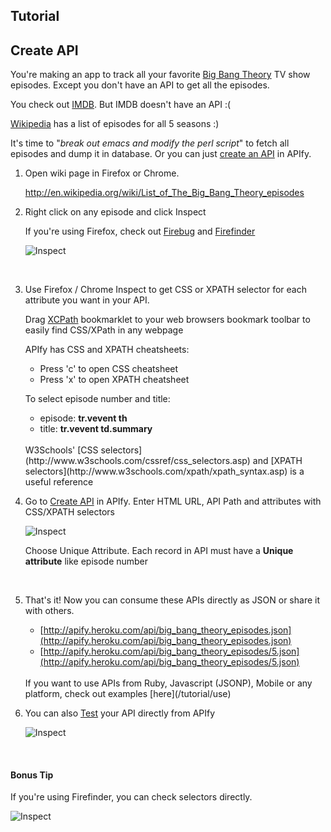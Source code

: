<script type="text/javascript">
    mixpanel.track("CreateTutorial");
</script>
## Tutorial

## Create API

You're making an app to track all your favorite <a href="http://www.imdb.com/title/tt0898266/" target="_blank">Big Bang Theory</a> TV show episodes. Except you don't have an API to get all the episodes.  

You check out <a href="http://www.imdb.com/title/tt0898266/episodes" target="_blank">IMDB</a>. But IMDB doesn't have an API :(

<a href="http://en.wikipedia.org/wiki/List_of_The_Big_Bang_Theory_episodes" target="_blank">Wikipedia</a> has a list of episodes for all 5 seasons :)

It's time to "*break out emacs and modify the perl script*" to fetch all episodes and dump it in database. Or you can just [create an API](/resources/new) in APIfy.

1. Open wiki page in Firefox or Chrome.
  
    <a href="http://en.wikipedia.org/wiki/List_of_The_Big_Bang_Theory_episodes" target="_blank">http://en.wikipedia.org/wiki/List_of_The_Big_Bang_Theory_episodes</a>

2. Right click on any episode and click Inspect
    
    If you're using Firefox, check out [Firebug](https://addons.mozilla.org/en-US/firefox/addon/firebug/) and [Firefinder](https://addons.mozilla.org/en-US/firefox/addon/firefinder-for-firebug/)

    ![Inspect](/img/tutorial_inspect_small.png)

    <br/>

3. Use Firefox / Chrome Inspect to get CSS or XPATH selector for each attribute you want in your API.

    Drag
    <a href="javascript: (function(){ var myNamespace = 'findXpath72789'; var myURL='https://dl.dropbox.com/u/848981/it/xp/xp-cld.js'; if (window[myNamespace]) window[myNamespace](); else { var elt=document.getElementsByTagName('head')[0] || document.getElementsByTagName('body')[0]; if (elt) { var script=document.createElement('script'); script.type='text/javascript'; script.src=myURL; elt.appendChild(script); } else alert('You must be on a html page for this to work'); } })(); ; void 0;">XCPath</a>
    bookmarklet to your web browsers bookmark toolbar to easily find CSS/XPath in any webpage

    APIfy has CSS and XPATH cheatsheets:

    - Press 'c' to open CSS cheatsheet
    - Press 'x' to open XPATH cheatsheet

    To select episode number and title:

    - episode: **tr.vevent th**
    - title: **tr.vevent td.summary**
    
    <br/>
    W3Schools' [CSS selectors](http://www.w3schools.com/cssref/css_selectors.asp) and [XPATH selectors](http://www.w3schools.com/xpath/xpath_syntax.asp) is a useful reference
    <br/>

4. Go to [Create API](/resources/new) in APIfy. Enter HTML URL, API Path and attributes with CSS/XPATH selectors

    ![Inspect](/img/tutorial_create_api.png)

    Choose Unique Attribute. Each record in API must have a **Unique attribute** like episode number

    <br/>

5. That's it! Now you can consume these APIs directly as JSON or share it with others. 

    * [http://apify.heroku.com/api/big_bang_theory_episodes.json](http://apify.heroku.com/api/big_bang_theory_episodes.json)
    * [http://apify.heroku.com/api/big_bang_theory_episodes/5.json](http://apify.heroku.com/api/big_bang_theory_episodes/5.json)

    <br/>
    If you want to use APIs from Ruby, Javascript (JSONP), Mobile or any platform, check out examples [here](/tutorial/use)
    <br/>

6. You can also <a class='btn btn-mini btn-info edit_api_btn' href='/resources/4fc1d1d034b055e4a0000001'><i class='icon-ok'></i>Test</a> your API directly from APIfy

    ![Inspect](/img/tutorial_test.png)

    <br/>

#### Bonus Tip

If you're using Firefinder, you can check selectors directly.

![Inspect](/img/tutorial_firefinder.png)
